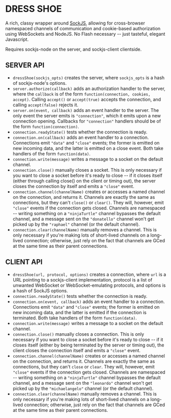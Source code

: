 DRESS SHOE
==========

A rich, classy wrapper around [SockJS](http://sockjs.org), allowing for
cross-browser namespaced channels of communication and cookie-based authorization
using WebSockets and NodeJS. No Flash necessary -- just tasteful, elegant Javascript.

Requires sockjs-node on the server, and sockjs-client clientside.

SERVER API
----------
* `dressShoe(sockjs_opts)` creates the server, where `sockjs_opts` is a hash of sockjs-node's options.
* `server.authorize(callback)` adds an authorization handler to the server, where the `callback` is of the form
`function(connection, cookies, accept)`. Calling `accept()` or `accept(true)` accepts the connection, and calling
`accept(false)` rejects it.
* `server.on(event, callback)` adds an event handler to the server. The only event the server emits is `"connection"`, 
which it emits upon a new connection opening. Callbacks for `"connection"` handlers should be of the form
`function(connection)`.
* `connection.readyState()` tests whether the connection is ready.
* `connection.on(callback)` adds an event handler to a connection. Connections emit `"data"` and `"close"` events; the
former is emitted on new incoming data, and the latter is emitted on a close event. Both take handlers of the form
`function(data)`.
* `connection.write(message)` writes a message to a socket on the default channel.
* `connection.close()` manually closes a socket. This is only necessary if you want to close a socket before it's
ready to close -- if it closes itself (either through calling close() on the client or timing out), the server
closes the connection by itself and emits a `"close"` event.
* `connection.channel(channelName)` creates or accesses a named channel on the connection, and returns it. Channels
are exactly the same as connections, but they can't `close()` or `clear()`. They will, however, emit `"close"` events
if the connection gets closed. Channels are namespaced -- writing something on a `"ninjaTurtle"` channel bypasses the
default channel, and a message sent on the `"donatello"` channel won't get picked up by the `"raphael"` channel (or the
default channel).
* `connection.clear(channelName)` manually removes a channel. This is only necessary if you're making lots of short-lived
channels on a long-lived connection; otherwise, just rely on the fact that channels are GCed at the same time as their
parent connections.

CLIENT API
----------
* `dressShoe(url, protocol, options)` creates a connection, where `url` is a URL pointing to a sockjs-client 
implementation, protocol is a list of unwanted WebSocket or WebSocket-emulating protocols, and options is a hash of 
SockJS options.
* `connection.readyState()` tests whether the connection is ready.
* `connection.on(event, callback)` adds an event handler to a connection. Connections emit `"data"` and `"close"` events;
the former is emitted on new incoming data, and the latter is emitted if the connection is terminated. Both take handlers
of the form `function(data)`.
* `connection.write(message)` writes a message to a socket on the default channel.
* `connection.close()` manually closes a connection. This is only necessary if you want to close a socket before it's
ready to close -- if it closes itself (either by being terminated by the server or timing out), the client closes
the connection itself and emits a `"close"` event.
* `connection.channel(channelName)` creates or accesses a named channel on the connection, and returns it. Channels
are exactly the same as connections, but they can't `close` or `clear`. They will, however, emit `"close"` events if
the connection gets closed. Channels are namespaced -- writing something on a `"ninjaTurtle"` channel bypasses the
default channel, and a message sent on the `"leonardo"` channel won't get picked up by the `"michaelangelo"` channel
(or the default channel).
* `connection.clear(channelName)` manually removes a channel. This is only necessary if you're making lots of short-lived
channels on a long-lived connection; otherwise, just rely on the fact that channels are GCed at the same time as their
parent connections.
